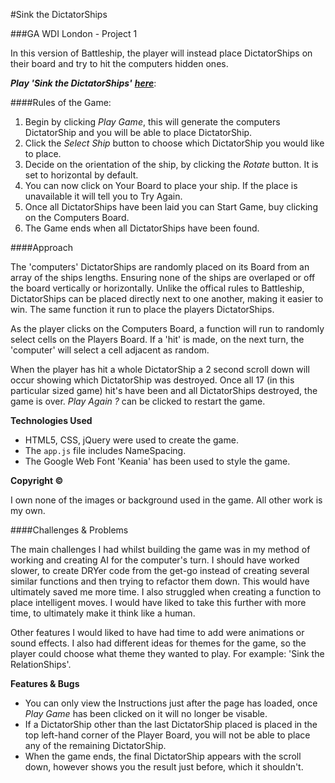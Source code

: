 #Sink the DictatorShips

###GA WDI London - Project 1

In this version of Battleship, the player will instead place DictatorShips on their board and try to hit the computers hidden ones.

***Play 'Sink the DictatorShips'*** [***here***](https://secure-beyond-16634.herokuapp.com/):

####Rules of the Game:

1. Begin by clicking *Play Game*, this will generate the computers DictatorShip and you will be able to place DictatorShip.
2. Click the *Select Ship* button to choose which DictatorShip you would like to place. 
3. Decide on the orientation of the ship, by clicking the *Rotate* button. It is set to horizontal by default. 
4. You can now click on Your Board to place your ship. If the place is unavailable it will tell you to Try Again.
5. Once all DictatorShips have been laid you can Start Game, buy clicking on the Computers Board.
6. The Game ends when all DictatorShips have been found.

####Approach

The 'computers' DictatorShips are randomly placed on its Board from an array of the ships lengths. Ensuring none of the ships are overlaped or off the board vertically or horizontally. Unlike the offical rules to Battleship, DictatorShips can be placed directly next to one another, making it easier to win. The same function it run to place the players DictatorShips.

As the player clicks on the Computers Board, a function will run to randomly select cells on the Players Board. If a 'hit' is made, on the next turn, the 'computer' will select a cell adjacent as random.

When the player has hit a whole DictatorShip a 2 second scroll down will occur showing which DictatorShip was destroyed. Once all 17 (in this particular sized game) hit's have been and all DictatorShips destroyed, the game is over. *Play Again ?* can be clicked to restart the game.


**Technologies Used**

- HTML5, CSS, jQuery were used to create the game.
- The ``app.js`` file includes NameSpacing.
- The Google Web Font 'Keania' has been used to style the game.

**Copyright &#169;**

I own none of the images or background used in the game. All other work is my own.

####Challenges & Problems

The main challenges I had whilst building the game was in my method of working and creating AI for the computer's turn. I should have worked slower, to create DRYer code from the get-go instead of creating several similar functions and then trying to refactor them down. This would have ultimately saved me more time. I also struggled when creating a function to place intelligent moves. I would have liked to take this further with more time, to ultimately make it think like a human.

Other features I would liked to have had time to add were animations or sound effects. I also had different ideas for themes for the game, so the player could choose what theme they wanted to play. For example: 'Sink the RelationShips'.

**Features & Bugs**

- You can only view the Instructions just after the page has loaded, once *Play Game* has been clicked on it will no longer be visable.
- If a DictatorShip other than the last DictatorShip placed is placed in the top left-hand corner of the Player Board, you will not be able to place any of the remaining DictatorShip.
- When the game ends, the final DictatorShip appears with the scroll down, however shows you the result just before, which it shouldn't.

